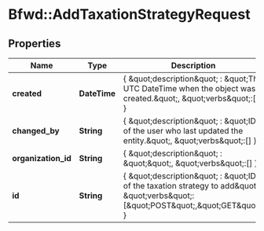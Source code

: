 # Bfwd::AddTaxationStrategyRequest

## Properties
Name | Type | Description | Notes
------------ | ------------- | ------------- | -------------
**created** | **DateTime** | { \&quot;description\&quot; : \&quot;The UTC DateTime when the object was created.\&quot;, \&quot;verbs\&quot;:[] } | [optional] 
**changed_by** | **String** | { \&quot;description\&quot; : \&quot;ID of the user who last updated the entity.\&quot;, \&quot;verbs\&quot;:[] } | [optional] 
**organization_id** | **String** | { \&quot;description\&quot; : \&quot;\&quot;, \&quot;verbs\&quot;:[] } | [optional] 
**id** | **String** | { \&quot;description\&quot; : \&quot;ID of the taxation strategy to add\&quot;, \&quot;verbs\&quot;:[\&quot;POST\&quot;,\&quot;GET\&quot;] } | [optional] 


